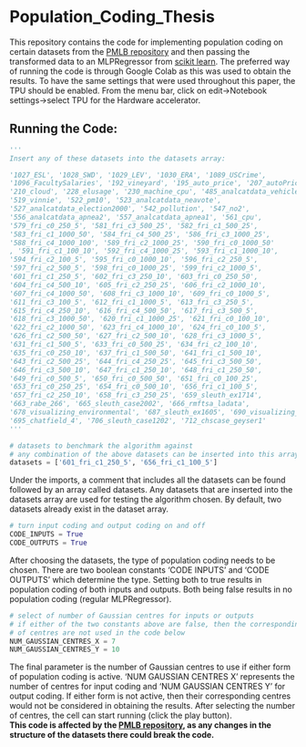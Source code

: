 # Population_Coding_Thesis
This repository contains the code for implementing population coding on certain datasets from the
[PMLB repository](https://github.com/EpistasisLab/penn-ml-benchmarks/) and then passing the transformed data to an MLPRegressor from [scikit learn](https://scikit-learn.org/stable/modules/generated/sklearn.neural_network.MLPRegressor.html).
The preferred way of running the code is through Google Colab as this was used to obtain the results. To have the same settings that were used throughout this paper, the TPU should be enabled. From the menu bar, click on edit→Notebook settings→select TPU for the Hardware accelerator.
## Running the Code:
``` python
'''
Insert any of these datasets into the datasets array:

'1027_ESL', '1028_SWD', '1029_LEV', '1030_ERA', '1089_USCrime', 
'1096_FacultySalaries', '192_vineyard', '195_auto_price', '207_autoPrice', 
'210_cloud', '228_elusage', '230_machine_cpu', '485_analcatdata_vehicle', 
'519_vinnie', '522_pm10', '523_analcatdata_neavote', 
'527_analcatdata_election2000', '542_pollution', '547_no2', 
'556_analcatdata_apnea2', '557_analcatdata_apnea1', '561_cpu', 
'579_fri_c0_250_5', '581_fri_c3_500_25', '582_fri_c1_500_25', 
'583_fri_c1_1000_50', '584_fri_c4_500_25', '586_fri_c3_1000_25', 
'588_fri_c4_1000_100', '589_fri_c2_1000_25', '590_fri_c0_1000_50'
, '591_fri_c1_100_10', '592_fri_c4_1000_25', '593_fri_c1_1000_10', 
'594_fri_c2_100_5', '595_fri_c0_1000_10', '596_fri_c2_250_5', 
'597_fri_c2_500_5', '598_fri_c0_1000_25', '599_fri_c2_1000_5', 
'601_fri_c1_250_5', '602_fri_c3_250_10', '603_fri_c0_250_50', 
'604_fri_c4_500_10', '605_fri_c2_250_25', '606_fri_c2_1000_10', 
'607_fri_c4_1000_50', '608_fri_c3_1000_10', '609_fri_c0_1000_5', 
'611_fri_c3_100_5', '612_fri_c1_1000_5', '613_fri_c3_250_5', 
'615_fri_c4_250_10', '616_fri_c4_500_50', '617_fri_c3_500_5', 
'618_fri_c3_1000_50', '620_fri_c1_1000_25', '621_fri_c0_100_10', 
'622_fri_c2_1000_50', '623_fri_c4_1000_10', '624_fri_c0_100_5', 
'626_fri_c2_500_50', '627_fri_c2_500_10', '628_fri_c3_1000_5', 
'631_fri_c1_500_5', '633_fri_c0_500_25', '634_fri_c2_100_10', 
'635_fri_c0_250_10', '637_fri_c1_500_50', '641_fri_c1_500_10', 
'643_fri_c2_500_25', '644_fri_c4_250_25', '645_fri_c3_500_50', 
'646_fri_c3_500_10', '647_fri_c1_250_10', '648_fri_c1_250_50', 
'649_fri_c0_500_5', '650_fri_c0_500_50', '651_fri_c0_100_25', 
'653_fri_c0_250_25', '654_fri_c0_500_10', '656_fri_c1_100_5', 
'657_fri_c2_250_10', '658_fri_c3_250_25', '659_sleuth_ex1714', 
'663_rabe_266', '665_sleuth_case2002', '666_rmftsa_ladata', 
'678_visualizing_environmental', '687_sleuth_ex1605', '690_visualizing_galaxy', 
'695_chatfield_4', '706_sleuth_case1202', '712_chscase_geyser1'
'''

# datasets to benchmark the algorithm against
# any combination of the above datasets can be inserted into this array
datasets = ['601_fri_c1_250_5', '656_fri_c1_100_5']
```

Under the imports, a comment that includes all the datasets can be found followed by an array called datasets. Any datasets that are inserted into the datasets array are used for testing the algorithm chosen. By default, two datasets already exist in the dataset array.

``` python
# turn input coding and output coding on and off
CODE_INPUTS = True
CODE_OUTPUTS = True
```
After choosing the datasets, the type of population coding needs to be chosen. There are two boolean constants ‘CODE INPUTS’ and ‘CODE OUTPUTS’ which determine the type. Setting both to true results in population coding of both inputs and outputs. Both being false results in no population coding (regular MLPRegressor).

``` python
# select of number of Gaussian centres for inputs or outputs
# if either of the two constants above are false, then the corresponding number 
# of centres are not used in the code below
NUM_GAUSSIAN_CENTRES_X = 7
NUM_GAUSSIAN_CENTRES_Y = 10
```
The final parameter is the number of Gaussian centres to use if either form of population coding is active. ‘NUM GAUSSIAN CENTRES X’ represents the number of centres for input coding and ‘NUM GAUSSIAN CENTRES Y’ for output coding. If either form is not active, then their corresponding centres would not be considered in obtaining the results. After selecting the number of centres, the cell can start running (click the play button).  
**This code is affected by the [PMLB repository](https://github.com/EpistasisLab/penn-ml-benchmarks/), as any changes in the structure of the datasets there could break the code.**
